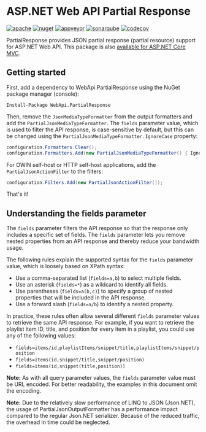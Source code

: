 # ASP.NET Web API Partial Response

[![apache](https://img.shields.io/badge/license-Apache%202-green.svg)](https://raw.githubusercontent.com/dotarj/PartialResponse/master/LICENSE)
[![nuget](https://img.shields.io/nuget/dt/WebApi.PartialResponse.svg)](https://www.nuget.org/packages/WebApi.PartialResponse)
[![appveyor](https://ci.appveyor.com/api/projects/status/7ylaqahgotccbdsx?svg=true)](https://ci.appveyor.com/project/dotarj/partialresponse)
[![sonarqube](https://sonarcloud.io/api/badges/gate?key=PartialResponse)](https://sonarcloud.io/dashboard?id=PartialResponse)
[![codecov](https://codecov.io/gh/dotarj/PartialResponse/branch/master/graph/badge.svg)](https://codecov.io/gh/dotarj/PartialResponse)

PartialResponse provides JSON partial response (partial resource) support for ASP.NET Web API. This package is also [available for ASP.NET Core MVC](https://github.com/dotarj/PartialResponse.AspNetCore.Mvc.Formatters.Json/).

## Getting started

First, add a dependency to WebApi.PartialResponse using the NuGet package manager (console):

```
Install-Package WebApi.PartialResponse
```

Then, remove the `JsonMediaTypeFormatter` from the output formatters and add the `PartialJsonMediaTypeFormatter`. The `fields` parameter value, which is used to filter the API response, is case-sensitive by default, but this can be changed using the `PartialJsonMediaTypeFormatter.IgnoreCase` property:

```csharp
configuration.Formatters.Clear();
configuration.Formatters.Add(new PartialJsonMediaTypeFormatter() { IgnoreCase = true });
```

For OWIN self-host or HTTP self-host applications, add the `PartialJsonActionFilter` to the filters:

```csharp
configuration.Filters.Add(new PartialJsonActionFilter());
```

That's it!

## Understanding the fields parameter

The `fields` parameter filters the API response so that the response only includes a specific set of fields. The `fields` parameter lets you remove nested properties from an API response and thereby reduce your bandwidth usage.

The following rules explain the supported syntax for the `fields` parameter value, which is loosely based on XPath syntax:

* Use a comma-separated list (`fields=a,b`) to select multiple fields.
* Use an asterisk (`fields=*`) as a wildcard to identify all fields.
* Use parentheses (`fields=a(b,c)`) to specify a group of nested properties that will be included in the API response.
* Use a forward slash (`fields=a/b`) to identify a nested property.

In practice, these rules often allow several different `fields` parameter values to retrieve the same API response. For example, if you want to retrieve the playlist item ID, title, and position for every item in a playlist, you could use any of the following values:

* `fields=items/id,playlistItems/snippet/title,playlistItems/snippet/position`
* `fields=items(id,snippet/title,snippet/position)`
* `fields=items(id,snippet(title,position))`

**Note:** As with all query parameter values, the `fields` parameter value must be URL encoded. For better readability, the examples in this document omit the encoding.

**Note:** Due to the relatively slow performance of LINQ to JSON (Json.NET), the usage of PartialJsonOutputFormatter has a performance impact compared to the regular Json.NET serializer. Because of the reduced traffic, the overhead in time could be neglected.